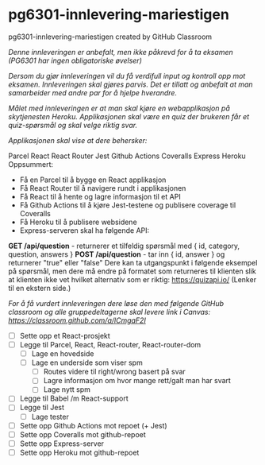# pg6301-innlevering-mariestigen
pg6301-innlevering-mariestigen created by GitHub Classroom

_Denne innleveringen er anbefalt, men ikke påkrevd for å ta eksamen (PG6301 har ingen obligatoriske øvelser)_

_Dersom du gjør innleveringen vil du få verdifull input og kontroll opp mot eksamen. Innleveringen skal gjøres parvis. Det er tillatt og anbefalt at man samarbeider med andre par for å hjelpe hverandre._

_Målet med innleveringen er at man skal kjøre en webapplikasjon på skytjenesten Heroku. Applikasjonen skal være en quiz der brukeren får et quiz-spørsmål og skal velge riktig svar._

_Applikasjonen skal vise at dere behersker:_

Parcel
React
React Router
Jest
Github Actions
Coveralls
Express
Heroku
Oppsummert:

- Få en Parcel til å bygge en React applikasjon
- Få React Router til å navigere rundt i applikasjonen
- Få React til å hente og lagre informasjon til et API
- Få Github Actions til å kjøre Jest-testene og publisere coverage til Coveralls
- Få Heroku til å publisere websidene
- Express-serveren skal ha følgende API:

**GET /api/question** - returnerer et tilfeldig spørsmål med { id, category, question, answers }
**POST /api/question** - tar inn { id, answer } og returnerer "true" eller "false"
Dere kan ta utgangspunkt i følgende eksempel på spørsmål, men dere må endre på formatet som returneres til klienten slik at klienten ikke vet hvilket alternativ som er riktig: https://quizapi.io/ (Lenker til en ekstern side.)

_For å få vurdert innleveringen dere løse den med følgende GitHub classroom og alle gruppedeltagerne skal levere link i Canvas: https://classroom.github.com/a/lCmgaF2I_

- [ ] Sette opp et React-prosjekt
- [ ] Legge til Parcel, React, React-router, React-router-dom
  - [ ] Lage en hovedside
  - [ ] Lage en underside som viser spm
    - [ ] Routes videre til right/wrong basert på svar
    - [ ] Lagre informasjon om hvor mange rett/galt man har svart
    - [ ] Lage nytt spm

- [ ] Legge til Babel /m React-support 
- [ ] Legge til Jest
   - [ ] Lage tester
- [ ] Sette opp Github Actions mot repoet (+ Jest)
- [ ] Sette opp Coveralls mot github-repoet
- [ ] Sette opp Express-server
- [ ] Sette opp Heroku mot github-repoet
